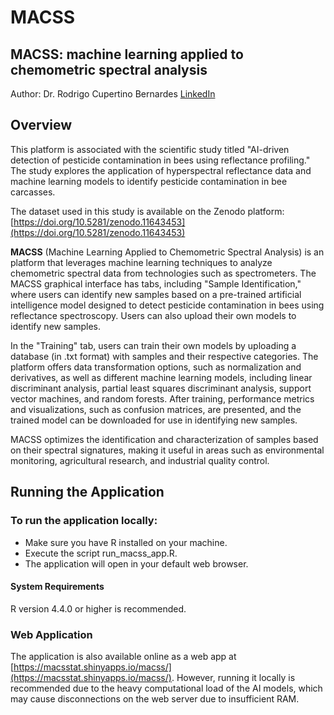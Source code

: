 # MACSS
## MACSS: machine learning applied to chemometric spectral analysis

Author: Dr. Rodrigo Cupertino Bernardes [LinkedIn](https://www.linkedin.com/in/rodrigo-cupertino-bernardes/)

## Overview
This platform is associated with the scientific study titled "AI-driven detection of pesticide contamination in bees using reflectance profiling." The study explores the application of hyperspectral reflectance data and machine learning models to identify pesticide contamination in bee carcasses.

The dataset used in this study is available on the Zenodo platform: [https://doi.org/10.5281/zenodo.11643453](https://doi.org/10.5281/zenodo.11643453)


**MACSS** (Machine Learning Applied to Chemometric Spectral Analysis) is an platform that leverages machine learning techniques to analyze chemometric spectral data from technologies such as spectrometers.
The MACSS graphical interface has tabs, including "Sample Identification," where users can identify new samples based on a pre-trained artificial intelligence model designed to detect pesticide contamination in bees using reflectance spectroscopy. Users can also upload their own models to identify new samples.

In the "Training" tab, users can train their own models by uploading a database (in .txt format) with samples and their respective categories. The platform offers data transformation options, such as normalization and derivatives, as well as different machine learning models, including linear discriminant analysis, partial least squares discriminant analysis, support vector machines, and random forests. After training, performance metrics and visualizations, such as confusion matrices, are presented, and the trained model can be downloaded for use in identifying new samples.

MACSS optimizes the identification and characterization of samples based on their spectral signatures, making it useful in areas such as environmental monitoring, agricultural research, and industrial quality control.


## Running the Application
### To run the application locally:

- Make sure you have R installed on your machine.
- Execute the script run_macss_app.R.
- The application will open in your default web browser.
#### System Requirements
R version 4.4.0 or higher is recommended.
### Web Application
The application is also available online as a web app at [https://macsstat.shinyapps.io/macss/](https://macsstat.shinyapps.io/macss/). However, running it locally is recommended due to the heavy computational load of the AI models, which may cause disconnections on the web server due to insufficient RAM.

